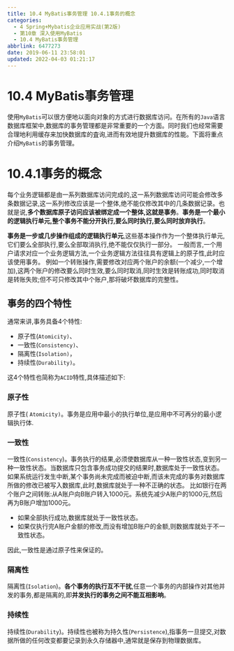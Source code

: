 ```yaml
---
title: 10.4 MyBatis事务管理 10.4.1事务的概念
categories: 
  - 4 Spring+Mybatis企业应用实战(第2版)
  - 第10章 深入使用MyBatis
  - 10.4 MyBatis事务管理
abbrlink: 6477273
date: 2019-06-11 23:58:01
updated: 2022-04-03 01:21:17
---
```

# 10.4 MyBatis事务管理 #
使用`MyBatis`可以很方便地以面向对象的方式进行数据库访问。在所有的`Java`语言数据库框架中,数据库的事务管理都是非常重要的一个方面。同时我们也经常需要合理地利用缓存来加快数据库的査询,进而有效地提升数据库的性能。下面将重点介绍`MyBatis`的事务管理。
# 10.4.1事务的概念 #
每个业务逻辑都是由一系列数据库访问完成的,这一系列数据库访问可能会修改多条数据记录,这一系列修改应该是一个整体,绝不能仅修改其中的几条数据记录。也就是说,**多个数据库原子访问应该被绑定成一个整体,这就是事务**。**事务是一个最小的逻辑执行单元,整个事务不能分开执行,要么同时执行,要么同时放弃执行**。

**事务是一步或几步操作组成的逻辑执行单元**,这些基本操作作为一个整体执行单元,它们要么全部执行,要么全部取消执行,绝不能仅仅执行一部分。
一般而言,一个用户请求对应一个业务逻辑方法,一个业务逻辑方法往往具有逻辑上的原子性,此时应该使用事务。
例如一个转账操作,需要修改对应两个账户的余额(一个减少,一个增加),这两个账户的修改要么同时生效,要么同时取消,同时生效是转账成功,同时取消是转账失败;但不可只修改其中个账户,那将破坏数据库的完整性。
## 事务的四个特性 ##
通常来讲,事务具备4个特性:
- 原子性(`Atomicity)`、
- 一致性(`Consistency)`、
- 隔离性(`Isolation)`，
- 持续性(`Durability)`。

这4个特性也简称为`ACID`特性,具体描述如下:
### 原子性 ###
原子性( `Atomicity)`。事务是应用中最小的执行单位,是应用中不可再分的最小逻辑执行体.
### 一致性 ###
一致性(`Consistency`)。事务执行的结果,必须使数据库从一种一致性状态,变到另一种一致性状态。当数据库只包含事务成功提交的结果时,数据库处于一致性状态。
如果系统运行发生中断,某个事务尚未完成而被迫中断,而该未完成的事务对数据库所做的修改已被写入数据库,此时,数据库就处于一种不正确的状态。
比如银行在两个账户之间转账:从A账户向B账户转入1000元。系统先减少A账户的1000元,然后再为B账户增加1000元。
- 如果全部执行成功,数据库就处于一致性状态。
- 如果仅执行完A账户金额的修改,而没有增加B账户的金额,则数据库就处于不一致性状态。

因此,一致性是通过原子性来保证的。
### 隔离性 ###
隔离性(`Isolation`)。**各个事务的执行互不干扰**,任意一个事务的内部操作对其他并发的事务,都是隔离的,即**并发执行的事务之间不能互相影响**。
### 持续性 ###
持续性(`Durability`)。持续性也被称为持久性(`Persistence`),指事务一旦提交,对数据所做的任何改变都要记录到永久存储器中,通常就是保存到物理数据库。

